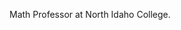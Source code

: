 Math Professor at North Idaho College.
<!---
EkaterinaMiller/EkaterinaMiller is a ✨ special ✨ repository because its `README.md` (this file) appears on your GitHub profile.
You can click the Preview link to take a look at your changes.
--->

